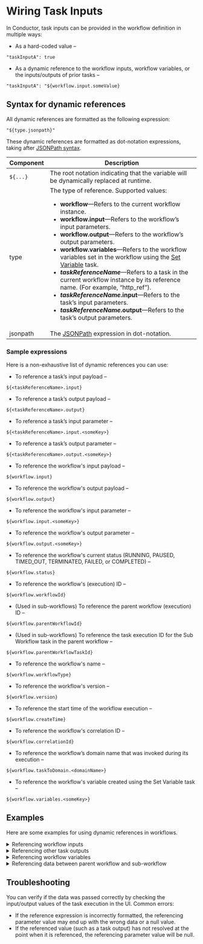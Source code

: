 # Wiring Task Inputs

In Conductor, task inputs can be provided in the workflow definition in multiple ways:

- As a hard-coded value – 
```
"taskInputA": true
```
- As a dynamic reference to the workflow inputs, workflow variables, or the inputs/outputs of prior tasks – 
```
"taskInputA": "${workflow.input.someValue}
```

## Syntax for dynamic references

All dynamic references are formatted as the following expression: 

```
"${type.jsonpath}"
```

These dynamic references are formatted as dot-notation expressions, taking after [JSONPath syntax](https://goessner.net/articles/JsonPath/).

| Component            | Description                                                                                                                    |
| -------------------- | ----------------------------------------------------------------------------------------------------- |
| `${...}`             | The root notation indicating that the variable will be dynamically replaced at runtime.             |
| type                 | The type of reference. Supported values:<ul><li>**workflow**—Refers to the current workflow instance.</li> <li>**workflow.input**—Refers to the workflow’s input parameters.</li> <li>**workflow.output**—Refers to the workflow’s output parameters.</li> <li>**workflow.variables**—Refers to the workflow variables set in the workflow using the [Set Variable](../../../documentation/configuration/workflowdef/operators/set-variable-task.md) task.</li> <li>**_taskReferenceName_**—Refers to a task in the current workflow instance by its reference name. (For example, “http_ref”).</li> <li>**_taskReferenceName_.input**—Refers to the task’s input parameters.</li> <li>**_taskReferenceName_.output**—Refers to the task’s output parameters.</li></ul> |
| jsonpath             | The [JSONPath](https://goessner.net/articles/JsonPath/) expression in dot-notation.                 |


### Sample expressions

Here is a non-exhaustive list of dynamic references you can use:

- To reference a task’s input payload –        
```
${<taskReferenceName>.input}
```
- To reference a task’s output payload –        
```
${<taskReferenceName>.output}
```
- To reference a task’s input parameter –        
```
${<taskReferenceName>.input.<someKey>}
```
- To reference a task’s output parameter –        
```
${<taskReferenceName>.output.<someKey>}
```
- To reference the workflow's input payload –        
```
${workflow.input}
```
- To reference the workflow's output payload –        
```
${workflow.output}
```
- To reference the workflow's input parameter –        
```
${workflow.input.<someKey>}
```
- To reference the workflow's output parameter –        
```
${workflow.output.<someKey>}
```
- To reference the workflow's current status (RUNNING, PAUSED, TIMED_OUT, TERMINATED, FAILED, or COMPLETED) –        
```
${workflow.status}
```
- To reference the workflow's (execution) ID –        
```
${workflow.workflowId}
```
- (Used in sub-workflows) To reference the parent workflow (execution) ID –        
```
${workflow.parentWorkflowId}
```
- (Used in sub-workflows) To reference the task execution ID for the Sub Workflow task in the parent workflow –        
```
${workflow.parentWorkflowTaskId}
```
- To reference the workflow's name –        
```
${workflow.workflowType} 
```  
- To reference the workflow's version –        
```
${workflow.version} 
```    
- To reference the start time of the workflow execution –        
```
${workflow.createTime} 
```  
- To reference the workflow's correlation ID –        
```
${workflow.correlationId} 
```  
- To reference the workflow’s domain name that was invoked during its execution –        
```
${workflow.taskToDomain.<domainName>} 
```  
- To reference the workflow's variable created using the Set Variable task –        
```
${workflow.variables.<someKey>} 
```   


## Examples

Here are some examples for using dynamic references in workflows.

<details>
<summary>Referencing workflow inputs​​</summary>

For the given workflow input:

```json
{
  "userID": 1,
  "userName": "SAMPLE",
  "userDetails": {
    "country": "nestedValue",
    "age": 50
  }
}
```

You can reference these workflow inputs elsewhere using the following expressions:

```json
{
  "user": "${workflow.input.userName}",
  "userAge": "${workflow.input.userDetails.age}"
}
```

At runtime, the parameters will be:

```json
{
  "user": "SAMPLE",
  "userAge": 50
}
```

</details>

<details>
<summary>Referencing other task outputs​​</summary>

If a task <code>previousTaskReference</code> produced the following output:

```json
{
  "taxZone": "A",
  "productDetails": {
    "nestedKey1": "outputValue-1",
    "nestedKey2": "outputValue-2"
  }
}
```

You can reference these task outputs elsewhere using the following expressions:

```json
{
  "nextTaskInput1": "${previousTaskReference.output.taxZone}",
  "nextTaskInput2": "${previousTaskReference.output.productDetails.nestedKey1}"
}
```

At runtime, the parameters will be:

```json
{
  "nextTaskInput1": "A",
  "nextTaskInput2": "outputValue-1"
}
```

</details>

<details>
<summary>Referencing workflow variables</summary>

If a workflow variable is set using the Set Variable task:

```json
{
  "name": "Ipsum"
}
```

The variable can be referenced in the same workflow using the following expression:

```json
{
  "user": "${workflow.variables.name}"
}
```

<b>Note:</b> Workflow variables cannot be re-referenced across workflows, even between a parent workflow and a sub-workflow.

</details>


<details>
<summary>Referencing data between parent workflow and sub-workflow​</summary>

To pass parameters from a parent workflow into its sub-workflow, you must declare them as input parameters for the Sub Workflow task. If needed, these inputs can then be set as workflow variables within the sub-workflow definition itself using a Set Variable task.

```
// parent workflow definition with task configuration

{
 "createTime": 1733980872607,
 "updateTime": 0,
 "name": "testParent",
 "description": "workflow with subworkflow",
 "version": 1,
 "tasks": [
   {
     "name": "get_item",
     "taskReferenceName": "get_item_ref",
     "inputParameters": {
       "uri": "https://example.com/api",
       "method": "GET",
       "accept": "application/json",
       "contentType": "application/json",
       "encode": true
     },
     "type": "HTTP",
   },
   {
     "name": "sub_workflow",
     "taskReferenceName": "sub_workflow_ref",
     "inputParameters": {
       "user": "${workflow.variables.name}",
       "item": "${previous_task_ref.output.item[0]}"
     },
     "type": "SUB_WORKFLOW",
     "subWorkflowParam": {
       "name": "testSub",
       "version": 1
     }
   }
 ],
 "inputParameters": [],
 "outputParameters": {}
}
```


To pass parameters from a sub-workflow back to its parent workflow, you must pass them as the sub-workflow’s output parameters in the sub-workflow definition.

```
// sub-workflow definition

{
 "createTime": 1726651838873,
 "updateTime": 1733983507294,
 "name": "testSub",
 "description": "subworkflow for parent workflow",
 "version": 1,
 "tasks": [
   {
     "name": "get-user",
     "taskReferenceName": "get-user_ref",
     "inputParameters": {
       "uri": "https://example.com/api",
       "method": "GET",
       "accept": "application/json",
       "contentType": "application/json",
       "encode": true
     },
     "type": "HTTP",
   },
   {
     "name": "send-notification",
     "taskReferenceName": "send-notification_ref",
     "inputParameters": {
       "uri": "https://example.com/api",
       "method": "GET",
       "accept": "application/json",
       "contentType": "application/json",
       "encode": true
     },
     "type": "HTTP",
   }
 ],
 "inputParameters": [],
 "outputParameters": {
   "location": "${get-user_ref.output.response.body.results[0].location.country}",
   "isNotif": "${send-notification_ref.output}"
 }
}
```

In the parent workflow, these sub-workflow outputs can be referenced using the expression format `${&lt;sub_workflow_ref>.output.&lt;someKey>}`.

</details>


## Troubleshooting

You can verify if the data was passed correctly by checking the input/output values of the task execution in the UI. Common errors:

- If the reference expression is incorrectly formatted, the referencing parameter value may end up with the wrong data or a null value.
- If the referenced value (such as a task output) has not resolved at the point when it is referenced, the referencing parameter value will be null.